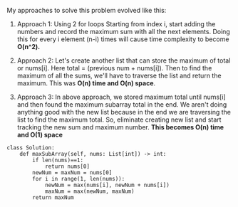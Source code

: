 My approaches to solve this problem evolved like this:
1. Approach 1: Using 2 for loops
Starting from index i, start adding the numbers and record the maximum sum with all the next elements.
Doing this for every i element (n-i) times will cause time complexity to become **O(n^2).**

2. Approach 2: Let's create another list that can store the maximum of total or nums[i]. Here total = (previous num + nums[i]).
Then to find the maximum of all the sums, we'll have to traverse the list and return the maximum. This was **O(n) time and O(n) space**.

3. Approach 3: In above approach, we stored maximum total until nums[i] and then found the maximum subarray total in the end. 
We aren't doing anything good with the new list because in the end we are traversing the list to find the maximum total. So, 
eliminate creating new list and start tracking the new sum and maximum number. **This becomes O(n) time and O(1) space**

```
class Solution:
    def maxSubArray(self, nums: List[int]) -> int:
        if len(nums)==1:
            return nums[0]
        newNum = maxNum = nums[0]
        for i in range(1, len(nums)):
            newNum = max(nums[i], newNum + nums[i])
            maxNum = max(newNum, maxNum)
        return maxNum
```
